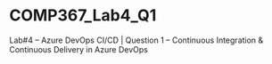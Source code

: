 # COMP367_Lab4_Q1
Lab#4 – Azure DevOps CI/CD | Question 1 – Continuous Integration & Continuous Delivery in Azure DevOps
